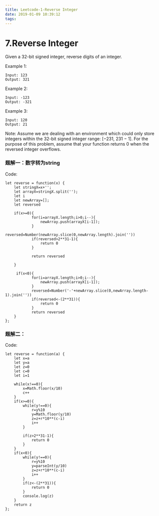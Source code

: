 ```yaml
---
title: Leetcode-1-Reverse Integer
date: 2019-01-09 10:39:12
tags:
---
```

# 7.Reverse Integer

Given a 32-bit signed integer, reverse digits of an integer.

Example 1:
```
Input: 123
Output: 321
```
Example 2:
```
Input: -123
Output: -321
```
Example 3:
```
Input: 120
Output: 21
```
Note:
Assume we are dealing with an environment which could only store integers within the 32-bit signed integer range: [−231,  231 − 1]. For the purpose of this problem, assume that your function returns 0 when the reversed integer overflows.

### 题解一：数字转为string
Code:
```
let reverse = function(x) {
    let stringX=x+'';
    let arrayX=stringX.split('');
    let i
    let newArray=[];
    let reversed
      
    if(x>=0){
            for(i=arrayX.length;i>0;i--){
                newArray.push(arrayX[i-1]);       
            }
            reversed=Number(newArray.slice(0,newArray.length).join(''))
            if(reversed>2**31-1){
                return 0  
            }
        
            return reversed

    }
    
     if(x<0){
            for(i=arrayX.length;i>0;i--){
                newArray.push(arrayX[i-1]);       
            }
            reversed=Number('-'+newArray.slice(0,newArray.length-1).join(''))
            if(reversed<-(2**31)){
                return 0
            }
            return reversed
    }    
};
```


### 题解二：

Code:
```
let reverse = function(a) {
    let x=a
    let y=a
    let z=0
    let c=0
    let i=1
  
    while(x!==0){   
        x=Math.floor(x/10)
        c++
    }  
    if(x>=0){
        while(y!==0){ 
            r=y%10        
            y=Math.floor(y/10)        
            z=z+r*10**(c-i)  
            i++             
        }
        
        if(z>2**31-1){
            return 0  
        }
    }    
    if(x<0){    
        while(y!==0){ 
            r=y%10        
            y=parseInt(y/10)        
            z=z+r*10**(c-i)  
            i++     
        }
        if(z<-(2**31)){
            return 0
        }  
        console.log(z)
    } 
    return z      
};
```


